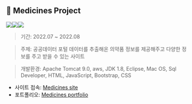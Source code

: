 ## 💊 Medicines Project
<img src="https://camo.githubusercontent.com/5a3766cb85679609350d1f7d02015c8aabc8270f10db3557367f0cecd4016af8/68747470733a2f2f696d672e736869656c64732e696f2f62616467652f4c616e67756167652d4a6176612d677265656e3f7374796c653d666c6174" data-canonical-src="https://img.shields.io/badge/Language-Java-green?style=flat" style="max-width: 100%;"><img src="https://img.shields.io/badge/DB-ORACLE-yellow" data-canonical-src="https://img.shields.io/badge/Platform-AWS-blue?style=flat" style="max-width: 100%;"><img src="https://camo.githubusercontent.com/7be8cf874ff520c83747483ddfa44ef93b0a1d4b2398fb885f73cbec9bbb901d/68747470733a2f2f696d672e736869656c64732e696f2f62616467652f506c6174666f726d2d4157532d626c75653f7374796c653d666c6174" data-canonical-src="https://img.shields.io/badge/Platform-AWS-blue?style=flat" style="max-width: 100%;">
> 기간: 2022.07 ~ 2022.08

> 주제: 공공데이터 포털 데이터를 추출해온 의약품 정보를 제공해주고 다양한 정보를 주고 받을 수 있는 사이트

> 개발환경: Apache Tomcat 9.0, aws, JDK 1.8, Eclipse, Mac OS, Sql Developer, HTML, JavaScript, Bootstrap, CSS

* 사이트 접속: [Medicines site](http://ec2-3-37-163-105.ap-northeast-2.compute.amazonaws.com/)
* 포트폴리오: [Medicines portfolio](https://github.com/Aneunkyoung/medicines/blob/master/MEDICINES-%E1%84%91%E1%85%A9%E1%84%90%E1%85%B3%E1%84%91%E1%85%A9%E1%86%AF%E1%84%85%E1%85%B5%E1%84%8B%E1%85%A9.pdf)
